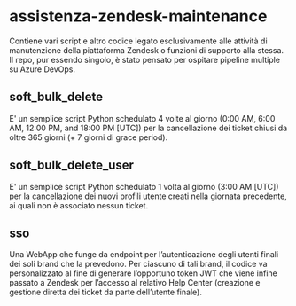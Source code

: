 # assistenza-zendesk-maintenance

Contiene vari script e altro codice legato esclusivamente alle attività di manutenzione della piattaforma Zendesk o funzioni di supporto alla stessa. Il repo, pur essendo singolo, è stato pensato per ospitare pipeline multiple su Azure DevOps.

## soft_bulk_delete

E' un semplice script Python schedulato 4 volte al giorno (0:00 AM, 6:00 AM, 12:00 PM, and 18:00 PM [UTC]) per la cancellazione dei ticket chiusi da oltre 365 giorni (+ 7 giorni di grace period).

## soft_bulk_delete_user

E' un semplice script Python schedulato 1 volta al giorno (3:00 AM [UTC]) per la cancellazione dei nuovi profili utente creati nella giornata precedente, ai quali non è associato nessun ticket.

## sso

Una WebApp che funge da endpoint per l’autenticazione degli utenti finali dei soli brand che la prevedono. Per ciascuno di tali brand, il codice va personalizzato al fine di generare l’opportuno token JWT che viene infine passato a Zendesk per l’accesso al relativo Help Center (creazione e gestione diretta dei ticket da parte dell’utente finale).
